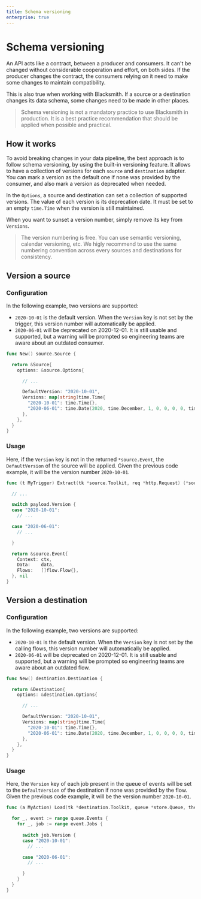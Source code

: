 ```yaml
---
title: Schema versioning
enterprise: true
---
```


# Schema versioning

An API acts like a contract, between a producer and consumers. It can't be changed
without considerable cooperation and effort, on both sides. If the producer changes
the contract, the consumers relying on it need to make some changes to maintain
compatibility.

This is also true when working with Blacksmith. If a source or a destination
changes its data schema, some changes need to be made in other places.

> Schema versioning is not a mandatory practice to use Blacksmith in production.
  It is a best practice recommendation that should be applied when possible and
  practical.

## How it works

To avoid breaking changes in your data pipeline, the best approach is to follow
schema versioning, by using the built-in versioning feature. It allows to have a
collection of versions for each `source` and `destination` adapter. You can mark
a version as the default one if none was provided by the consumer, and also mark
a version as deprecated when needed.

In the `Options`, a source and destination can set a collection of supported versions.
The value of each version is its deprecation date. It must be set to an empty
`time.Time` when the version is still maintained.

When you want to sunset a version number, simply remove its key from `Versions`.

> The version numbering is free. You can use semantic versioning, calendar
  versioning, etc. We higly recommend to use the same numbering convention across
  every sources and destinations for consistency.

## Version a source

### Configuration

In the following example, two versions are supported:
- `2020-10-01` is the default version. When the `Version` key is not set by the
  trigger, this version number will automatically be applied.
- `2020-06-01` will be deprecated on 2020-12-01. It is still usable and supported,
  but a warning will be prompted so engineering teams are aware about an outdated
  consumer.

```go
func New() source.Source {

  return &Source{
    options: &source.Options{

      // ...

      DefaultVersion: "2020-10-01",
      Versions: map[string]time.Time{
        "2020-10-01": time.Time{},
        "2020-06-01": time.Date(2020, time.December, 1, 0, 0, 0, 0, time.UTC),
      },
    },
  }
}

```

### Usage

Here, if the `Version` key is not in the returned `*source.Event`, the
`DefaultVersion` of the source will be applied. Given the previous code example,
it will be the version number `2020-10-01`.

```go
func (t MyTrigger) Extract(tk *source.Toolkit, req *http.Request) (*source.Event, error) {

  // ...

  switch payload.Version {
  case "2020-10-01":
    // ...

  case "2020-06-01":
    // ...

  }

  return &source.Event{
    Context: ctx,
    Data:    data,
    Flows:   []flow.Flow{},
  }, nil
}

```

## Version a destination

### Configuration

In the following example, two versions are supported:
- `2020-10-01` is the default version. When the `Version` key is not set by the
  calling flows, this version number will automatically be applied.
- `2020-06-01` will be deprecated on 2020-12-01. It is still usable and supported,
  but a warning will be prompted so engineering teams are aware about an outdated
  flow.

```go
func New() destination.Destination {

  return &Destination{
    options: &destination.Options{

      // ...

      DefaultVersion: "2020-10-01",
      Versions: map[string]time.Time{
        "2020-10-01": time.Time{},
        "2020-06-01": time.Date(2020, time.December, 1, 0, 0, 0, 0, time.UTC),
      },
    },
  }
}

```

### Usage

Here, the `Version` key of each job present in the queue of events will be set to
the `DefaultVersion` of the destination if none was provided by the flow. Given
the previous code example, it will be the version number `2020-10-01`.

```go
func (a MyAction) Load(tk *destination.Toolkit, queue *store.Queue, then chan<- destination.Then) {

  for _, event := range queue.Events {
    for _, job := range event.Jobs {
    
      switch job.Version {
      case "2020-10-01":
        // ...

      case "2020-06-01":
        // ...

      }
    }
  }
}

```

